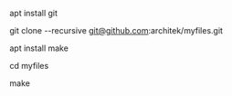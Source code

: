 apt install git

git clone --recursive git@github.com:architek/myfiles.git

apt install make

cd myfiles

make
